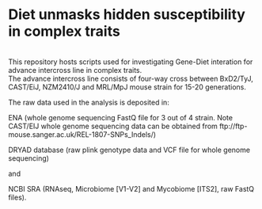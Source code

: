 <h1>Diet unmasks hidden susceptibility in complex traits</h1>
<p></p>
<br>This repository hosts scripts used for investigating Gene-Diet interation for advance intercross line in complex traits. <br>The advance intercross line consists of four-way cross between BxD2/TyJ, CAST/EiJ, NZM2410/J and MRL/MpJ mouse strain for 15-20 generations.</br>
<p>The raw data used in the analysis is deposited in:</p>
<p>ENA (whole genome sequencing FastQ file for 3 out of 4 strain. Note CAST/EIJ whole genome sequencing data can be obtained from ftp://ftp-mouse.sanger.ac.uk/REL-1807-SNPs_Indels/)</p>
<p>DRYAD database (raw plink genotype data and VCF file for whole genome sequencing)<p> and 
<p>NCBI SRA (RNAseq, Microbiome [V1-V2] and Mycobiome [ITS2], raw FastQ files).</p>
